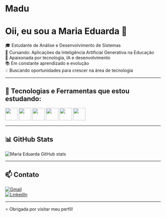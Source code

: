 # Madu
# Oii, eu sou a Maria Eduarda 👋

🎓 Estudante de Análise e Desenvolvimento de Sistemas  
🤖 Cursando: Aplicações da Inteligência Artificial Generativa na Educação  
🚀 Apaixonada por tecnologia, IA e desenvolvimento  
📚 Em constante aprendizado e evolução  
💡 Buscando oportunidades para crescer na área de tecnologia

---

## 🚀 Tecnologias e Ferramentas que estou estudando:

<p align="left">
  <img src="https://cdn.jsdelivr.net/gh/devicons/devicon/icons/java/java-original.svg" width="40" />
  <img src="https://cdn.jsdelivr.net/gh/devicons/devicon/icons/python/python-original.svg" width="40" />
  <img src="https://cdn.jsdelivr.net/gh/devicons/devicon/icons/html5/html5-original.svg" width="40" />
  <img src="https://cdn.jsdelivr.net/gh/devicons/devicon/icons/css3/css3-original.svg" width="40" />
  <img src="https://cdn.jsdelivr.net/gh/devicons/devicon/icons/javascript/javascript-original.svg" width="40" />
  <img src="https://cdn.jsdelivr.net/gh/devicons/devicon/icons/git/git-original.svg" width="40" />
</p> 

---

## 📊 GitHub Stats

![Maria Eduarda GitHub stats](https://github-readme-stats.vercel.app/api?username=mariaeduarda&show_icons=true&theme=dracula)

---

## 📫 Contato

[![Gmail](https://img.shields.io/badge/Gmail-black?style=for-the-badge&logo=gmail)](mailto:telembergm@gmail.com)  
[![LinkedIn](https://img.shields.io/badge/LinkedIn-blue?style=for-the-badge&logo=linkedin)](https://www.linkedin.com/in/maria-eduarda-telemberg)

---

⭐ Obrigada por visitar meu perfil!
